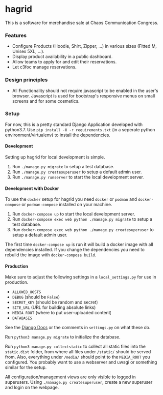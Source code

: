 
# hagrid

This is a software for merchandise sale at Chaos Communication Congress.

### Features

* Configure Products (Hoodie, Shirt, Zipper, ...) in various sizes (Fitted M, Unisex 5XL, ...).
* Display product availability in a public dashboard.
* Allow teams to apply for and edit their reservations.
* Let c3foc manage reservations.

### Design principles

* All Functionality should not require javascript to be enabled in the user's browser. Javascript is used for bootstrap's responsive menus on small screens and for some cosmetics.

### Setup

For now, this is a pretty standard Django Application developed with python3.7. Use `pip install -U -r requirements.txt` (in a seperate python environment/virtualenv) to install the dependencies.

#### Development

Setting up hagrid for local development is simple.

1. Run `./manage.py migrate` to setup a test database.
2. Run `./manage.py createsuperuser` to setup a default admin user.
3. Run `./manage.py runserver` to start the local development server.


#### Development with Docker

To use the `docker` setup for hagrid you need `docker` or `podman` and
`docker-compose` or `podman-compose` installed on your machine.

1. Run `docker-compose up` to start the local development server.
2. Run `docker-compose exec web python ./manage.py migrate` to setup a test database.
3. Run `docker-compose exec web python ./manage.py createsuperuser` to setup a default admin user.

The first time `docker-compose up` is run it will build a docker image with all
dependencies installed. If you change the dependencies you need to rebuild the image
with `docker-compose build`.

#### Production

Make sure to adjust the following settings in a `local_settings.py` for use in production.

* `ALLOWED_HOSTS`
* `DEBUG` (should be `False`)
* `SECRET_KEY` (should be random and secret)
* `SITE_URL` (URL for building absolute links)
* `MEDIA_ROOT` (where to put user-uploaded content)
* `DATABASES`

See the [Django Docs](https://docs.djangoproject.com/en/2.2/ref/settings/) or the comments in `settings.py` on what these do.

Run `python3 manage.py migrate` to initialize the database.

Run `python3 manage.py collectstatic` to collect all static files into the `static.dist` folder, from where all files under `/static/` should be served from. Also, everything under `/media/` should point to the `MEDIA_ROOT` you configured. You probably want to use a webserver and uwsgi or something similar for the setup.

All configuration/management views are only visible to logged in superusers. Using `./manage.py createsuperuser`, create a new superuser and login on the webpage.

